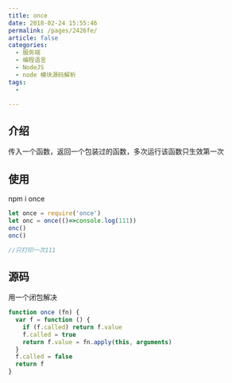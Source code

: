 ```yaml
---
title: once
date: 2018-02-24 15:55:46
permalink: /pages/2426fe/
article: false
categories:
  - 服务端
  - 编程语言
  - NodeJS
  - node 模块源码解析
tags:
  - 

---
```

## 介绍

传入一个函数，返回一个包装过的函数，多次运行该函数只生效第一次

## 使用

npm i once

```js
let once = require('once')
let onc = once(()=>console.log(111))
onc()
onc()

//只打印一次111

```

## 源码

用一个闭包解决

```js
function once (fn) {
  var f = function () {
    if (f.called) return f.value
    f.called = true
    return f.value = fn.apply(this, arguments)
  }
  f.called = false
  return f
}
```